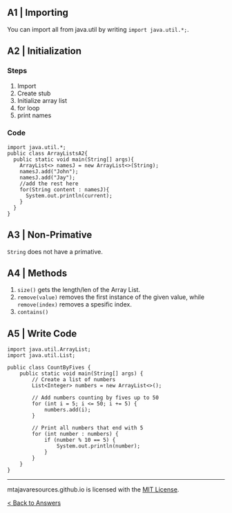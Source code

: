 ## A1 | Importing
You can import all from java.util by writing `import java.util.*;`.

## A2 | Initialization
### Steps
1. Import
2. Create stub
3. Initialize array list
4. for loop
5. print names

### Code
```
import java.util.*;
public class ArrayListsA2{
  public static void main(String[] args){
    ArrayList<> namesJ = new ArrayList<>(String);
    namesJ.add("John");
    namesJ.add("Jay");
    //add the rest here
    for(String content : namesJ){
      System.out.println(current);
    }
  }
}
```
## A3 | Non-Primative
`String` does not have a primative.

## A4 | Methods
1. `size()` gets the length/len of the Array List.
2. `remove(value)` removes the first instance of the given value, while `remove(index)` removes a spesific index.
3. `contains()`

## A5 | Write Code
```
import java.util.ArrayList;
import java.util.List;

public class CountByFives {
    public static void main(String[] args) {
        // Create a list of numbers
        List<Integer> numbers = new ArrayList<>();
        
        // Add numbers counting by fives up to 50
        for (int i = 5; i <= 50; i += 5) {
            numbers.add(i);
        }
        
        // Print all numbers that end with 5
        for (int number : numbers) {
            if (number % 10 == 5) {
                System.out.println(number);
            }
        }
    }
}
```
***
mtajavaresources.github.io is licensed with the [MIT License](/LICENSE).

[< Back to Answers](/exercises/answers)
